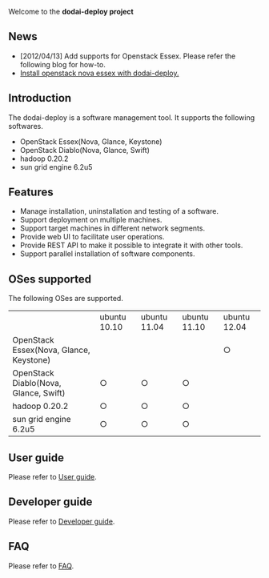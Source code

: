 Welcome to the **dodai-deploy project**

## News 
* [2012/04/13] Add supports for Openstack Essex. Please refer the following blog for how-to.
 * [Install openstack nova essex with dodai-deploy.](http://www.guanxiaohua2k6.com/2012/04/install-openstack-nova-essex-with-dodai.html)

## Introduction
The dodai-deploy is a software management tool. It supports the following softwares.
* OpenStack Essex(Nova, Glance, Keystone)
* OpenStack Diablo(Nova, Glance, Swift) 
* hadoop 0.20.2
* sun grid engine 6.2u5

## Features
* Manage installation, uninstallation and testing of a software.
* Support deployment on multiple machines. 
* Support target machines in different network segments.
* Provide web UI to facilitate user operations.
* Provide REST API to make it possible to integrate it with other tools.
* Support parallel installation of software components.

## OSes supported
The following OSes are supported.
<table>
   <tr>
       <td></td>
       <td>ubuntu 10.10</td>
       <td>ubuntu 11.04</td>
       <td>ubuntu 11.10</td>
       <td>ubuntu 12.04</td>
   </tr>
   <tr>
       <td>OpenStack Essex(Nova, Glance, Keystone)</td>
       <td></td>
       <td></td>
       <td></td>
       <td>○</td>
   </tr>
   <tr>
       <td>OpenStack Diablo(Nova, Glance, Swift)</td>
       <td>○</td>
       <td>○</td>
       <td>○</td>
       <td></td>
   </tr>
   <tr>
       <td>hadoop 0.20.2</td>
       <td>○</td>
       <td>○</td>
       <td>○</td>
       <td></td>
   </tr>
   <tr>
       <td>sun grid engine 6.2u5</td>
       <td>○</td>
       <td>○</td>
       <td>○</td>
       <td></td>
   </tr>
</table>

## User guide
Please refer to [User guide](/nii-cloud/dodai-deploy/wiki/User-guide). 

## Developer guide
Please refer to [Developer guide](/nii-cloud/dodai-deploy/wiki/Developer-guide).

## FAQ
Please refer to [FAQ](/nii-cloud/dodai-deploy/wiki/FAQ).